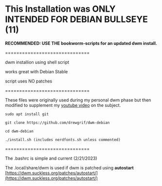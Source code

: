 # This Installation was ONLY INTENDED FOR DEBIAN BULLSEYE (11) 

**RECOMMENDED: USE THE bookworm-scripts for an updated dwm install.**

==============================

dwm installion using shell script

works great with Debian Stable

script uses NO patches

==============================

These files were originally used during my personal dwm phase but then modified to supplement my [youtube video](https://youtu.be/ksz-PPKPnz0) on the subject.

```
sudo apt install git

git clone https://github.com/drewgrif/dwm-debian

cd dwm-debian

./install.sh (includes nerdfonts.sh unless commented)
```

==============================

The .bashrc is simple and current (2/21/2023)

The .local/share/dwm is used if dwm is patched using **autostart** 
[https://dwm.suckless.org/patches/autostart/](https://dwm.suckless.org/patches/autostart/)

